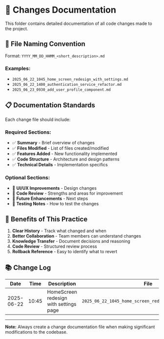 # 📝 Changes Documentation

This folder contains detailed documentation of all code changes made to the project.

## 📁 **File Naming Convention**

Format: `YYYY_MM_DD_HHMM_<short_description>.md`

### Examples:

- `2025_06_22_1045_home_screen_redesign_with_settings.md`
- `2025_06_22_1400_authentication_service_refactor.md`
- `2025_06_23_0930_add_user_profile_component.md`

## 📋 **Documentation Standards**

Each change file should include:

### **Required Sections:**

- ✅ **Summary** - Brief overview of changes
- ✅ **Files Modified** - List of files created/modified
- ✅ **Features Added** - New functionality implemented
- ✅ **Code Structure** - Architecture and design patterns
- ✅ **Technical Details** - Implementation specifics

### **Optional Sections:**

- 🔄 **UI/UX Improvements** - Design changes
- 🔄 **Code Review** - Strengths and areas for improvement
- 🔄 **Future Enhancements** - Next steps
- 🔄 **Testing Notes** - How to test the changes

## 🎯 **Benefits of This Practice**

1. **Clear History** - Track what changed and when
2. **Better Collaboration** - Team members can understand changes
3. **Knowledge Transfer** - Document decisions and reasoning
4. **Code Review** - Structured review process
5. **Rollback Reference** - Easy to identify what to revert

## 📚 **Change Log**

| Date       | Time  | Description                            | File                                                    |
| ---------- | ----- | -------------------------------------- | ------------------------------------------------------- |
| 2025-06-22 | 10:45 | HomeScreen redesign with settings page | `2025_06_22_1045_home_screen_redesign_with_settings.md` |

---

**Note:** Always create a change documentation file when making significant modifications to the codebase.
